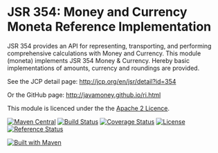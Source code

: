 JSR 354: Money and Currency Moneta Reference Implementation
===========================================================
JSR 354 provides an API for representing, transporting, and performing comprehensive calculations with Money and Currency. 
This module (moneta) implements JSR 354 Money & Currency. Hereby basic implementations of amounts, currency and roundings 
are provided.

See the JCP detail page:
http://jcp.org/en/jsr/detail?id=354

Or the GitHub page:
http://javamoney.github.io/ri.html

This module is licenced under the the [Apache 2 Licence](https://www.apache.org/licenses/LICENSE-2.0.html).

[![Maven Central](https://maven-badges.herokuapp.com/maven-central/org.javamoney/moneta/badge.svg)](https://maven-badges.herokuapp.com/maven-central/org.javamoney/moneta)
[![Build Status](https://api.travis-ci.org/JavaMoney/jsr354-ri.png?branch=master)](https://travis-ci.org/JavaMoney/jsr354-ri) 
[![Coverage Status](https://coveralls.io/repos/JavaMoney/jsr354-ri/badge.svg?branch=master)](https://coveralls.io/r/JavaMoney/jsr354-ri?branch=master)
[![License](http://img.shields.io/badge/license-Apache2-red.svg)](http://opensource.org/licenses/apache-2.0)
[![Reference Status](https://www.versioneye.com/java/org.javamoney:moneta/reference_badge.svg?style=flat)](https://www.versioneye.com/java/org.javamoney:moneta/references)

[![Built with Maven](http://maven.apache.org/images/logos/maven-feather.png)](http://maven.org/)

